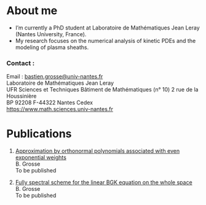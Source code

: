 # About me

-  I’m currently a PhD student at Laboratoire de Mathématiques Jean Leray (Nantes University, France).
-  My research focuses on the numerical analysis of kinetic PDEs and the modeling of plasma sheaths.

### Contact :
Email : bastien.grosse@univ-nantes.fr \
Laboratoire de Mathématiques Jean Leray \
UFR Sciences et Techniques Bâtiment de Mathématiques (n° 10) 2 rue de la Houssinière \
BP 92208 F-44322 Nantes Cedex \
https://www.math.sciences.univ-nantes.fr 


# Publications

1. [Approximation by orthonormal polynomials associated with even exponential weights](https://hal.science/hal-04830079) \
   B. Grosse \
   To be published

2.  [Fully spectral scheme for the linear BGK equation on the whole space](https://hal.science/hal-04954144v2) \
   B. Grosse \
   To be published
